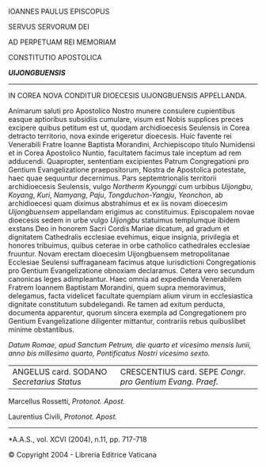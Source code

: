 IOANNES PAULUS EPISCOPUS

SERVUS SERVORUM DEI

AD PERPETUAM REI MEMORIAM

CONSTITUTIO APOSTOLICA

***UIJONGBUENSIS***

*******

IN COREA NOVA CONDITUR DIOECESIS UIJONGBUENSIS APPELLANDA.

Animarum saluti pro Apostolico Nostro munere consulere cupientibus easque aptioribus subsidiis cumulare, visum est Nobis supplices preces excipere quibus petitum est ut, quodam archidioecesis Seulensis in Corea detracto territorio, nova exinde erigeretur dioecesis. Huic favente rei Venerabili Fratre Ioanne Baptista Morandini, Archiepiscopo titulo Numidensi et in Corea Apostolico Nuntio, facultatem facimus tale inceptum ad rem adducendi. Quapropter, sententiam excipientes Patrum Congregationi pro Gentium Evangelizatione praepositorum, Nostra de Apostolica potestate, haec quae sequuntur decernimus. Pars septemtrionalis territorii archidioecesis Seulensis, vulgo *Northerm* *Kyounggi* cum urbibus *Uijongbu*, *Koyang*, *Kuri*, *Namyang*, *Paju*, *Tongduchon-Yangju*, *Yeonchon*, ab archidioecesi quam diximus abstrahimus et ex iis novam dioecesim *Uijongbuensem* appellandam erigimus ac constituimus. Episcopalem novae dioecesis sedem in urbe vulgo *Uijongbu* statuimus templumque ibidem exstans Deo in honorem Sacri Cordis Mariae dicatum, ad gradum et dignitatem Cathedralis ecclesiae evehimus, eique insignia, privilegia et honores tribuimus, quibus ceterae in orbe catholico cathedrales ecclesiae fruuntur. Novam erectam dioecesim Uijongbuensem metropolitanae Ecclesiae Seulensi suffraganeam facimus atque iurisdictioni Congregationis pro Gentium Evangelizatione obnoxiam declaramus. Cetera vero secundum canonicas leges adimpleantur. Haec omnia ad expedienda Venerabilem Fratrem Ioannem Baptistam Morandini, quem supra memoravimus, delegamus, facta videlicet facultate quempiam alium virum in ecclesiastica dignitate constitutum subdelegandi. Re tamen ad exitum perducta, documenta apparentur, quorum sincera exempla ad Congregationem pro Gentium Evangelizatione diligenter mittantur, contrariis rebus quibuslibet minime obstantibus.

*Datum Romae, apud Sanctum Petrum, die quarto et vicesimo mensis Iunii, anno bis millesimo quarto, Pontificatus Nostri vicesimo sexto.*

|     |     |
| --- | --- |
| ANGELUS card. SODANO  *Secretarius Status* | CRESCENTIUS  card. SEPE *Congr. pro Gentium Evang. Praef.* |

Marcellus Rossetti, *Protonot. Apost.*

Laurentius Civili, *Protonot. Apost.*

* * *

*A.A.S., vol. XCVI (2004), n.11, pp. 717-718

© Copyright 2004 - Libreria Editrice Vaticana